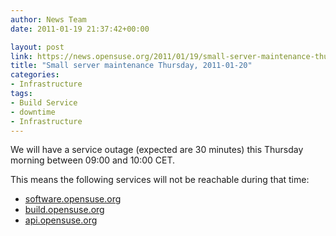 ```yaml
---
author: News Team
date: 2011-01-19 21:37:42+00:00

layout: post
link: https://news.opensuse.org/2011/01/19/small-server-maintenance-thursday-2011-01-20/
title: "Small server maintenance Thursday, 2011-01-20"
categories:
- Infrastructure
tags:
- Build Service
- downtime
- Infrastructure
---
```

We will have a service outage (expected are 30 minutes) this Thursday morning between 09:00 and 10:00 CET.

This means the following services will not be reachable during that time:
* [software.opensuse.org](http://software.opensuse.org)
* [build.opensuse.org](http://build.opensuse.org)
* [api.opensuse.org](http://api.opensuse.org)

		

